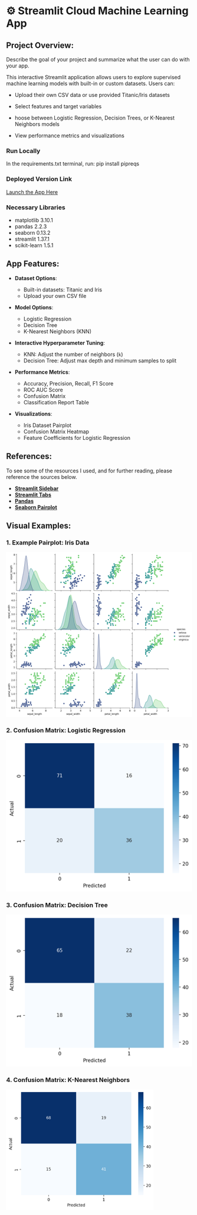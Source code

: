 #  ⚙️ Streamlit Cloud Machine Learning App

## Project Overview:

Describe the goal of your project and summarize what the user can do with your app.

This interactive Streamlit application allows users to explore supervised machine learning models with built-in or custom datasets. Users can:

- Upload their own CSV data or use provided Titanic/Iris datasets

- Select features and target variables

- hoose between Logistic Regression, Decision Trees, or K-Nearest Neighbors models

- View performance metrics and visualizations

### Run Locally
In the requirements.txt terminal, run: 
pip install pipreqs

### Deployed Version Link
[Launch the App Here](https://kunisaki-data-science-portfolio.streamlit.app/)

### Necessary Libraries
- matplotlib 3.10.1
- pandas 2.2.3
- seaborn 0.13.2
- streamlit 1.37.1
- scikit-learn 1.5.1

## App Features:

- **Dataset Options**:
  - Built-in datasets: Titanic and Iris
  - Upload your own CSV file

- **Model Options**:
  - Logistic Regression
  - Decision Tree
  - K-Nearest Neighbors (KNN)

- **Interactive Hyperparameter Tuning**:
  - KNN: Adjust the number of neighbors (`k`)
  - Decision Tree: Adjust max depth and minimum samples to split

- **Performance Metrics**:
  - Accuracy, Precision, Recall, F1 Score
  - ROC AUC Score 
  - Confusion Matrix
  - Classification Report Table

- **Visualizations**:
  - Iris Dataset Pairplot
  - Confusion Matrix Heatmap
  - Feature Coefficients for Logistic Regression

## References:

To see some of the resources I used, and for further reading, please reference the sources below.

- **[Streamlit Sidebar](https://docs.streamlit.io/develop/api-reference/layout/st.sidebar)**
- **[Streamlit Tabs](https://docs.streamlit.io/develop/api-reference/layout/st.tabs)**
- **[Pandas](https://pandas.pydata.org/docs/reference/api/pandas.DataFrame.select_dtypes.html)**
- **[Seaborn Pairplot](https://seaborn.pydata.org/generated/seaborn.pairplot.html)**

## Visual Examples:

### **1. Example Pairplot: Iris Data**
![Iris Data](visualizations/iris_pairplot.png)

### **2. Confusion Matrix: Logistic Regression**
![Confusion Matrix](visualizations/logit_example.png)

### **3. Confusion Matrix: Decision Tree**
![Confusion Matrix](visualizations/tree_example.png)

### **4. Confusion Matrix: K-Nearest Neighbors**
<img src="visualizations/knn_example.png" alt="Confusion Matrix" width="400"/>


